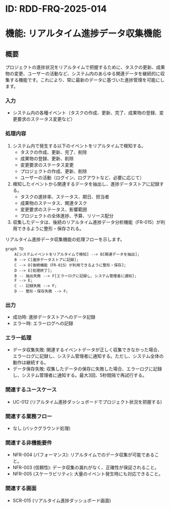 # ID: RDD-FRQ-2025-014

# 機能: リアルタイム進捗データ収集機能

## 概要

プロジェクトの進捗状況をリアルタイムで把握するために、タスクの更新、成果物の変更、ユーザーの活動など、システム内のあらゆる関連データを継続的に収集する機能です。これにより、常に最新のデータに基づいた進捗管理を可能にします。

### 入力

- システム内の各種イベント（タスクの作成、更新、完了、成果物の登録、変更要求のステータス変更など）

### 処理内容

1. システム内で発生する以下のイベントをリアルタイムで検知する。
   - タスクの作成、更新、完了、削除
   - 成果物の登録、更新、削除
   - 変更要求のステータス変更
   - プロジェクトの作成、更新、削除
   - ユーザーの活動（ログイン、ログアウトなど、必要に応じて）
1. 検知したイベントから関連するデータを抽出し、進捗データストアに記録する。
   - タスクの進捗率、ステータス、期日、担当者
   - 成果物のステータス、関連タスク
   - 変更要求のステータス、影響範囲
   - プロジェクトの全体進捗、予算、リソース配分
1. 収集したデータは、後続のリアルタイム進捗データ分析機能（FR-015）が利用できるように整形・保存される。

リアルタイム進捗データ収集機能の処理フローを示します。

```mermaid
graph TD
    A[システムイベントをリアルタイムで検知] --> B[関連データを抽出];
    B --> C[進捗データストアに記録];
    C --> D[後続機能（FR-015）が利用できるように整形・保存];
    D --> E[処理終了];
    B -- 抽出失敗 --> F[エラーログに記録し、システム管理者に通知];
    F --> E;
    C -- 記録失敗 --> F;
    D -- 整形・保存失敗 --> F;
```

### 出力

- 成功時: 進捗データストアへのデータ記録
- エラー時: エラーログへの記録

### エラー処理

- データ収集失敗: 関連するイベントデータが正しく収集できなかった場合、エラーログに記録し、システム管理者に通知する。ただし、システム全体の動作は継続する。
- データ保存失敗: 収集したデータの保存に失敗した場合、エラーログに記録し、システム管理者に通知する。最大3回、5秒間隔で再試行する。

### 関連するユースケース

- UC-012 (リアルタイム進捗ダッシュボードでプロジェクト状況を把握する)

### 関連する業務フロー

- なし (バックグラウンド処理)

### 関連する非機能要件

- NFR-004 (パフォーマンス): リアルタイムでのデータ収集が可能であること。
- NFR-003 (信頼性): データ収集の漏れがなく、正確性が保証されること。
- NFR-005 (スケーラビリティ): 大量のイベント発生時にも対応できること。

### 関連する画面

- SCR-015 (リアルタイム進捗ダッシュボード画面)
